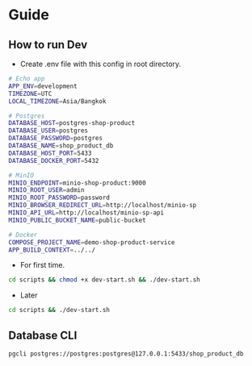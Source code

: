# Guide

## How to run Dev

- Create .env file with this config in root directory.

```bash
# Echo app
APP_ENV=development
TIMEZONE=UTC
LOCAL_TIMEZONE=Asia/Bangkok

# Postgres
DATABASE_HOST=postgres-shop-product
DATABASE_USER=postgres
DATABASE_PASSWORD=postgres
DATABASE_NAME=shop_product_db
DATABASE_HOST_PORT=5433
DATABASE_DOCKER_PORT=5432

# MinIO
MINIO_ENDPOINT=minio-shop-product:9000
MINIO_ROOT_USER=admin
MINIO_ROOT_PASSWORD=password
MINIO_BROWSER_REDIRECT_URL=http://localhost/minio-sp
MINIO_API_URL=http://localhost/minio-sp-api
MINIO_PUBLIC_BUCKET_NAME=public-bucket

# Docker
COMPOSE_PROJECT_NAME=demo-shop-product-service
APP_BUILD_CONTEXT=../../
```

- For first time.

```bash
cd scripts && chmod +x dev-start.sh && ./dev-start.sh
```

- Later

```bash
cd scripts && ./dev-start.sh
```

## Database CLI

```bash
pgcli postgres://postgres:postgres@127.0.0.1:5433/shop_product_db
```
